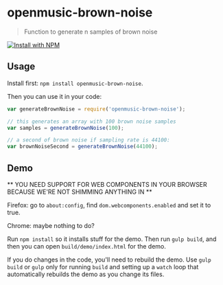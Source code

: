 # openmusic-brown-noise

> Function to generate n samples of brown noise

[![Install with NPM](https://nodei.co/npm/openmusic-brown-noise.png?downloads=true&stars=true)](https://nodei.co/npm/openmusic-brown-noise/)

## Usage

Install first: `npm install openmusic-brown-noise`.

Then you can use it in your code:

```javascript
var generateBrownNoise = require('openmusic-brown-noise');

// this generates an array with 100 brown noise samples
var samples = generateBrownNoise(100);

// a second of brown noise if sampling rate is 44100:
var brownNoiseSecond = generateBrownNoise(44100);
```

## Demo

** YOU NEED SUPPORT FOR WEB COMPONENTS IN YOUR BROWSER BECAUSE WE'RE NOT SHIMMING ANYTHING IN **

Firefox: go to `about:config`, find `dom.webcomponents.enabled` and set it to true.

Chrome: maybe nothing to do?

Run `npm install` so it installs stuff for the demo. Then run `gulp build`, and then you can open `build/demo/index.html` for the demo.

If you do changes in the code, you'll need to rebuild the demo. Use `gulp build` or `gulp` only for running `build` and setting up a `watch` loop that automatically rebuilds the demo as you change its files.
